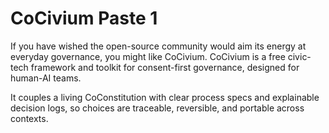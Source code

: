 <!-- status: stub; target: 150+ words -->
<!-- status: stub; target: 150+ words -->
<!-- status: stub; target: 150+ words -->
<!-- status: stub; target: 150+ words -->
<!-- status: stub; target: 150+ words -->
<!-- status: stub; target: 150+ words -->
# CoCivium Paste 1

If you have wished the open-source community would aim its energy at
everyday governance, you might like CoCivium. CoCivium is a free
civic-tech framework and toolkit for consent-first governance, designed
for human-AI teams.

It couples a living CoConstitution with clear process specs and
explainable decision logs, so choices are traceable, reversible, and
portable across contexts.






